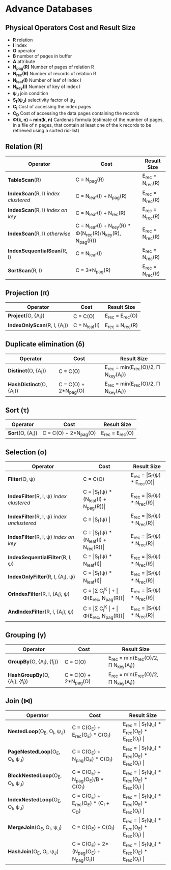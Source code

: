 # Advance Databases
## Physical Operators Cost and Result Size

- **R** relation
- **I** index
- **O** operator
- **B** number of pages in buffer
- **A** attribute
- **N<sub>pag</sub>(R)** Number of pages of relation R
- **N<sub>rec</sub>(R)** Number of records of relation R
- **N<sub>leaf</sub>(I)** Number of leaf of index I
- **N<sub>key</sub>(I)** Number of key of index I
- **ψ<sub>J</sub>** join condition
- **S<sub>f</sub>(ψ<sub>J</sub>)** selectivity factor of ψ<sub>J</sub> 
- **C<sub>I</sub>** Cost of accessing the index pages
- **C<sub>D</sub>** Cost of accessing the data pages containing the records
- **Φ(k, n) ~ min(k, n)** Cardenas formula (estimate of the number of pages, in a file of n pages,
that contain at least one of the k records to be retrieved using a sorted rid-list)

Relation (R)
------------------

| Operator                             | Cost                   | Result Size                          |
|--------------------------------------|------------------------|--------------------------------------|
| **TableScan**(R)                     | C = N<sub>pag</sub>(R) | E<sub>rec</sub> = N<sub>rec</sub>(R) |
| **IndexScan**(R, I) _index clustered_ | C = N<sub>leaf</sub>(I) + N<sub>pag</sub>(R) | E<sub>rec</sub> = N<sub>rec</sub>(R) |
| **IndexScan**(R, I) _index on key_   | C = N<sub>leaf</sub>(I) + N<sub>rec</sub>(R) | E<sub>rec</sub> = N<sub>rec</sub>(R) |
| **IndexScan**(R, I) _otherwise_      | C = N<sub>leaf</sub>(I) + N<sub>key</sub>(R) * Φ(N<sub>rec</sub>(R)/N<sub>key</sub>(R), N<sub>pag</sub>(R)) | E<sub>rec</sub> = N<sub>rec</sub>(R) |
| **IndexSequentialScan**(R, I)        | C = N<sub>leaf</sub>(I) | E<sub>rec</sub> = N<sub>rec</sub>(R) |
| **SortScan**(R, I)                   | C = 3*N<sub>pag</sub>(R) | E<sub>rec</sub> = N<sub>rec</sub>(R) |

Projection (π)
------------------

| Operator                                 | Cost                     | Result Size                           |
|------------------------------------------|--------------------------|---------------------------------------|
| **Project**(O, {A<sub>i</sub>})          | C = C(O)                 | E<sub>rec</sub> = E<sub>rec</sub>(O)  |
| **IndexOnlyScan**(R, I, {A<sub>i</sub>}) | C = N<sub>leaf</sub>(I)  | E<sub>rec</sub> = N<sub>rec</sub>(R)  |

Duplicate elimination (δ)
------------------

| Operator                      | Cost                            | Result Size                           |
|-------------------------------|---------------------------------|---------------------------------------|
| **Distinct**(O, {A<sub>i</sub>})  | C = C(O) | E<sub>rec</sub> = min(E<sub>rec</sub>(O)/2, Π N<sub>key</sub>(A<sub>i</sub>))  |
| **HashDistinct**(O, {A<sub>i</sub>})  | C = C(O) + 2*N<sub>pag</sub>(O) | E<sub>rec</sub> = min(E<sub>rec</sub>(O)/2, Π N<sub>key</sub>(A<sub>i</sub>))  |

Sort (τ)
------------------

| Operator                      | Cost                            | Result Size                           |
|-------------------------------|---------------------------------|---------------------------------------|
| **Sort**(O, {A<sub>i</sub>})  | C = C(O) + 2*N<sub>pag</sub>(O) | E<sub>rec</sub> = E<sub>rec</sub>(O)  |


Selection (σ)
------------------

| Operator                                      | Cost                            | Result Size                           |
|-----------------------------------------------|---------------------------------|---------------------------------------|
| **Filter**(O, ψ)                              | C = C(O) | E<sub>rec</sub> = \|S<sub>f</sub>(ψ) * E<sub>rec</sub>(O)\|  |
| **IndexFilter**(R, I, ψ) _index clustered_    | C = \|S<sub>f</sub>(ψ) * (N<sub>leaf</sub>(I) + N<sub>pag</sub>(R))\| | E<sub>rec</sub> = \|S<sub>f</sub>(ψ) * N<sub>rec</sub>(R)\|  |
| **IndexFilter**(R, I, ψ) _index unclustered_  | C = \|S<sub>f</sub>(ψ) \| | E<sub>rec</sub> = \|S<sub>f</sub>(ψ) * N<sub>rec</sub>(R)\|  |
| **IndexFilter**(R, I, ψ) _index on key_       | C = \|S<sub>f</sub>(ψ) * (N<sub>leaf</sub>(I) + N<sub>rec</sub>(R))\| | E<sub>rec</sub> = \|S<sub>f</sub>(ψ) * N<sub>rec</sub>(R)\|  |
| **IndexSequentialFilter**(R, I, ψ)            | C = \|S<sub>f</sub>(ψ) * N<sub>leaf</sub>(I)\| | E<sub>rec</sub> = \|S<sub>f</sub>(ψ) * N<sub>rec</sub>(R)\|  |
| **IndexOnlyFilter**(R, I, {A<sub>i</sub>}, ψ) | C = \|S<sub>f</sub>(ψ) * N<sub>leaf</sub>(I)\| | E<sub>rec</sub> = \|S<sub>f</sub>(ψ) * N<sub>rec</sub>(R)\|  |
| **OrIndexFilter**(R, I, {A<sub>i</sub>}, ψ)   | C = \|Σ C<sub>I</sub><sup>K</sup> \| + \|Φ(E<sub>rec</sub>, N<sub>pag</sub>(R))\| | E<sub>rec</sub> = \|S<sub>f</sub>(ψ) * N<sub>rec</sub>(R)\|  |
| **AndIndexFilter**(R, I, {A<sub>i</sub>}, ψ)  | C = \|Σ C<sub>I</sub><sup>K</sup> \| + \|Φ(E<sub>rec</sub>, N<sub>pag</sub>(R))\| | E<sub>rec</sub> = \|S<sub>f</sub>(ψ) * N<sub>rec</sub>(R)\|  |


Grouping (γ)
------------------

| Operator                      | Cost                            | Result Size                           |
|-------------------------------|---------------------------------|---------------------------------------|
| **GroupBy**(O, {A<sub>i</sub>}, {f<sub>i</sub>})  | C = C(O) | E<sub>rec</sub> = min(E<sub>rec</sub>(O)/2, Π N<sub>key</sub>(A<sub>i</sub>))  |
| **HashGroupBy**(O, {A<sub>i</sub>}, {f<sub>i</sub>})  | C = C(O) + 2*N<sub>pag</sub>(O) | E<sub>rec</sub> = min(E<sub>rec</sub>(O)/2, Π N<sub>key</sub>(A<sub>i</sub>))  |


Join (⋈)
------------------


| Operator                      | Cost                            | Result Size                           |
|-------------------------------|---------------------------------|---------------------------------------|
| **NestedLoop**(O<sub>E</sub>, O<sub>I</sub>, ψ<sub>J</sub>) | C = C(O<sub>E</sub>) + E<sub>rec</sub>(O<sub>E</sub>) * C(O<sub>I</sub>) | E<sub>rec</sub> = \| S<sub>f</sub>(ψ<sub>J</sub>) * E<sub>rec</sub>(O<sub>E</sub>) * E<sub>rec</sub>(O<sub>I</sub>) \| |
| **PageNestedLoop**(O<sub>E</sub>, O<sub>I</sub>, ψ<sub>J</sub>) | C = C(O<sub>E</sub>) + N<sub>pag</sub>(O<sub>E</sub>) * C(O<sub>I</sub>) | E<sub>rec</sub> = \| S<sub>f</sub>(ψ<sub>J</sub>) * E<sub>rec</sub>(O<sub>E</sub>) * E<sub>rec</sub>(O<sub>I</sub>) \| |
| **BlockNestedLoop**(O<sub>E</sub>, O<sub>I</sub>, ψ<sub>J</sub>) | C = C(O<sub>E</sub>) + N<sub>pag</sub>(O<sub>E</sub>)/B * C(O<sub>I</sub>) | E<sub>rec</sub> = \| S<sub>f</sub>(ψ<sub>J</sub>) * E<sub>rec</sub>(O<sub>E</sub>) * E<sub>rec</sub>(O<sub>I</sub>) \| |
| **IndexNestedLoop**(O<sub>E</sub>, O<sub>I</sub>, ψ<sub>J</sub>) | C = C(O<sub>E</sub>) + E<sub>rec</sub>(O<sub>E</sub>) * (C<sub>I</sub> + C<sub>D</sub>) | E<sub>rec</sub> = \| S<sub>f</sub>(ψ<sub>J</sub>) * E<sub>rec</sub>(O<sub>E</sub>) * E<sub>rec</sub>(O<sub>I</sub>) \| |
| **MergeJoin**(O<sub>E</sub>, O<sub>I</sub>, ψ<sub>J</sub>) | C = C(O<sub>E</sub>) + C(O<sub>I</sub>) | E<sub>rec</sub> = \| S<sub>f</sub>(ψ<sub>J</sub>) * E<sub>rec</sub>(O<sub>E</sub>) * E<sub>rec</sub>(O<sub>I</sub>) \| |
| **HashJoin**(O<sub>E</sub>, O<sub>I</sub>, ψ<sub>J</sub>) | C = C(O<sub>E</sub>) + 2*(N<sub>pag</sub>(O<sub>E</sub>) + N<sub>pag</sub>(O<sub>I</sub>)) | E<sub>rec</sub> = \| S<sub>f</sub>(ψ<sub>J</sub>) * E<sub>rec</sub>(O<sub>E</sub>) * E<sub>rec</sub>(O<sub>I</sub>) \| |


